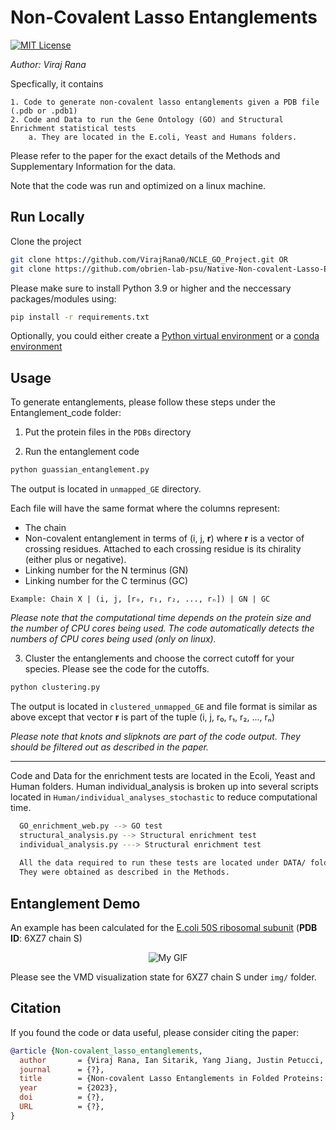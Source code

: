 # Non-Covalent Lasso Entanglements

[![MIT License](https://img.shields.io/badge/License-MIT-green.svg)](https://choosealicense.com/licenses/mit/)

*Author: Viraj Rana*

Specfically, it contains

    1. Code to generate non-covalent lasso entanglements given a PDB file (.pdb or .pdb1)
    2. Code and Data to run the Gene Ontology (GO) and Structural Enrichment statistical tests 
        a. They are located in the E.coli, Yeast and Humans folders. 
 
Please refer to the paper for the exact details of the Methods and Supplementary Information for the data. 

Note that the code was run and optimized on a linux machine.


## Run Locally

Clone the project

```bash
git clone https://github.com/VirajRana0/NCLE_GO_Project.git OR
git clone https://github.com/obrien-lab-psu/Native-Non-covalent-Lasso-Entanglements-are-Common-Across-Proteomes-and-Associated-with-Protein-Func.git
```
Please make sure to install Python 3.9 or higher and the neccessary packages/modules using: 

```bash 
pip install -r requirements.txt
```

Optionally, you could either create a [Python virtual environment](https://docs.python.org/3/tutorial/venv.html) or a [conda environment](https://docs.conda.io/projects/conda/en/latest/user-guide/tasks/manage-environments.html#creating-an-environment-with-commands)

## Usage

To generate entanglements, please follow these steps under the Entanglement_code folder: 

1. Put the protein files in the `PDBs` directory

2. Run the entanglement code

```python 
python guassian_entanglement.py
```
The output is located in `unmapped_GE` directory. 

Each file will have the same format where the columns represent:
- The chain
- Non-covalent entanglement in terms of (i, j, **r**) where **r** is a vector of crossing residues. Attached to each crossing residue is its chirality (either plus or negative).
- Linking number for the N terminus (GN)
- Linking number for the C terminus (GC)

`Example: Chain X | (i, j, [r₀, r₁, r₂, ..., rₙ]) | GN | GC`

*Please note that the computational time depends on the protein size and the number of CPU cores being used. The code automatically detects the numbers of CPU cores being used (only on linux).*

3. Cluster the entanglements and choose the correct cutoff for your species. Please see the code for the cutoffs. 

```python 
python clustering.py
```

The output is located in `clustered_unmapped_GE` and file format is similar as above except that vector **r** is part of the tuple (i, j, r₀, r₁, r₂, ..., rₙ)

*Please note that knots and slipknots are part of the code output. They should be filtered out as described in the paper.*

---

Code and Data for the enrichment tests are located in the Ecoli, Yeast and Human folders. Human individual_analysis is broken up into several scripts located in `Human/individual_analyses_stochastic` to reduce computational time.

```bash 
  GO_enrichment_web.py --> GO test
  structural_analysis.py --> Structural enrichment test
  individual_analysis.py ---> Structural enrichment test
  
  All the data required to run these tests are located under DATA/ folder for each organism. 
  They were obtained as described in the Methods. 
```
## Entanglement Demo

An example has been calculated for the <u>E.coli 50S ribosomal subunit</u> (**PDB ID**: 6XZ7 chain S)

<p align="center">
  <img src="https://github.com/VirajRana0/NCLE_GO_Project/blob/main/img/6XZ7_S.gif" alt="My GIF">
</p>

Please see the VMD visualization state for 6XZ7 chain S under `img/` folder.

## Citation

If you found the code or data useful, please consider citing the paper: 

```bibtex 
@article {Non-covalent_lasso_entanglements,
  author       = {Viraj Rana, Ian Sitarik, Yang Jiang, Justin Petucci, Hyebin Song, and Edward P. O'Brien},
  journal      = {?},
  title        = {Non-covalent Lasso Entanglements in Folded Proteins: Prevalence, Functional Implications, and Evolutionary Significance},
  year         = {2023},
  doi          = {?},
  URL          = {?},
}
```
